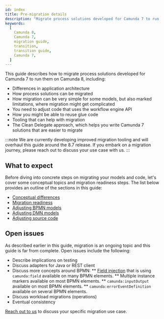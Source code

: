 ```yaml
---
id: index
title: Pre-migration details
description: "Migrate process solutions developed for Camunda 7 to run them on Camunda 8."
keywords:
  [
    Camunda 8,
    Camunda 7,
    migration guide,
    transition,
    transition guide,
    Camunda 7,
  ]
---
```


This guide describes how to migrate process solutions developed for Camunda 7 to run them on Camunda 8, including:

- Differences in application architecture
- How process solutions can be migrated
- How migration can be very simple for some models, but also marked limitations, where migration might get complicated
- You need to adjust code that uses the workflow engine API
- How you might be able to reuse glue code
- Tooling that can help with migration
- The Clean Delegate approach, which helps you write Camunda 7 solutions that are easier to migrate

:::note
We are currently developing improved migration tooling and will overhaul this guide around the 8.7 release. If you embark on a migration journey, please reach out to discuss your use case with us.
:::

## What to expect

Before diving into concrete steps on migrating your models and code, let's cover some conceptual topics and migration readiness steps. The list below provides an outline of the sections in this guide:

- [Conceptual differences](./conceptual-differences.md)
- [Migration readiness](./migration-readiness.md)
- [Adjusting BPMN models](./adjusting-bpmn-models.md)
- [Adjusting DMN models](./adjusting-dmn-models.md)
- [Adjusting source code](./adjusting-source-code.md)

## Open issues

As described earlier in this guide, migration is an ongoing topic and this guide is far from complete. Open issues include the following:

- Describe implications on testing
- Discuss adapters for Java or REST client
- Discuss more concepts around BPMN:
  ** [Field injection](https://docs.camunda.org/manual/latest/user-guide/process-engine/delegation-code/#field-injection) that is using `camunda:field` available on many BPMN elements.
  ** Multiple instance markers available on most BPMN elements.
  ** `camunda:inputOutput` available on most BPMN elements.
  ** `camunda:errorEventDefinition` available on several BPMN elements.
- Discuss workload migrations (operations)
- Eventual consistency

[Reach out to us](/reference/contact.md) to discuss your specific migration use case.
